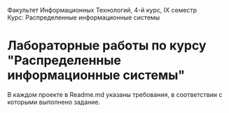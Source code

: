 Факультет Информационных Технологий,  4-й курс, IX семестр  
Курс: Распределенные информационные системы
# Лабораторные работы по курсу "Распределенные информационные системы"
В каждом проекте в Readme.md указаны требования, в соответствии с которыми выполнено задание.
